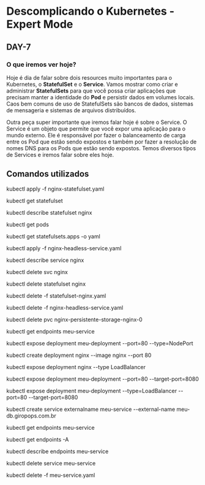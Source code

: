 # Descomplicando o Kubernetes - Expert Mode

## DAY-7

### O que iremos ver hoje?

Hoje é dia de falar sobre dois resources muito importantes para o Kubernetes, o **StatefulSet** e o **Service**. Vamos mostrar como criar e administrar **StatefulSets** para que você possa criar aplicações que precisam manter a identidade do **Pod** e persistir dados em volumes locais. Caos bem comuns de uso de StatefulSets são bancos de dados, sistemas de mensageria e sistemas de arquivos distribuídos.

Outra peça super importante que iremos falar hoje é sobre o Service. O Service é um objeto que permite que você expor uma aplicação para o mundo externo. Ele é responsável por fazer o balanceamento de carga entre os Pod que estão sendo expostos e também por fazer a resolução de nomes DNS para os Pods que estão sendo expostos. Temos diversos tipos de Services e iremos falar sobre eles hoje.

## Comandos utilizados

<p>kubectl apply -f nginx-statefulset.yaml</p>
<p>kubectl get statefulset</p>
<p>kubectl describe statefulset nginx</p>
<p>kubectl get pods</p>
<p>kubectl get statefulsets.apps -o yaml</p>
<p>kubectl apply -f nginx-headless-service.yaml</p>
<p>kubectl describe service nginx</p>
<p>kubectl delete svc nginx</p>
<p>kubectl delete statefulset nginx</p>
<p>kubectl delete -f statefulset-nginx.yaml</p>
<p>kubectl delete -f nginx-headless-service.yaml</p>
<p>kubectl delete pvc nginx-persistente-storage-nginx-0</p>
<p>kubectl get endpoints meu-service</p>
<p>kubectl expose deployment meu-deployment --port=80 --type=NodePort</p>
<p>kubectl create deployment nginx --image nginx --port 80</p>
<p>kubectl expose deployment nginx --type LoadBalancer</p>
<p>kubectl expose deployment meu-deployment --port=80 --target-port=8080</p>
<p>kubectl expose deployment meu-deployment --type=LoadBalancer --port=80 --target-port=8080</p>
<p>kubectl create service externalname meu-service --external-name meu-db.giropops.com.br</p>
<p>kubectl get endpoints meu-service</p>
<p>kubectl get endpoints -A</p>
<p>kubectl describe endpoints meu-service</p>
<p>kubectl delete service meu-service</p>
<p>kubectl delete -f meu-service.yaml</p>
